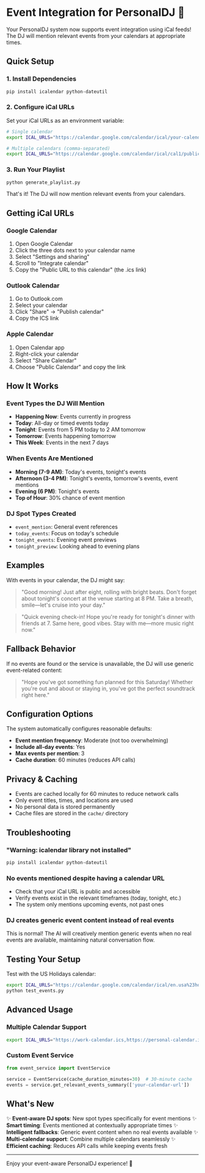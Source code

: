 # Event Integration for PersonalDJ 🎉

Your PersonalDJ system now supports event integration using iCal feeds! The DJ will mention relevant events from your calendars at appropriate times.

## Quick Setup

### 1. Install Dependencies
```bash
pip install icalendar python-dateutil
```

### 2. Configure iCal URLs
Set your iCal URLs as an environment variable:

```bash
# Single calendar
export ICAL_URLS="https://calendar.google.com/calendar/ical/your-calendar-id/public/basic.ics"

# Multiple calendars (comma-separated)
export ICAL_URLS="https://calendar.google.com/calendar/ical/cal1/public/basic.ics,https://calendar.google.com/calendar/ical/cal2/public/basic.ics"
```

### 3. Run Your Playlist
```bash
python generate_playlist.py
```

That's it! The DJ will now mention relevant events from your calendars.

## Getting iCal URLs

### Google Calendar
1. Open Google Calendar
2. Click the three dots next to your calendar name
3. Select "Settings and sharing"
4. Scroll to "Integrate calendar"
5. Copy the "Public URL to this calendar" (the .ics link)

### Outlook Calendar
1. Go to Outlook.com
2. Select your calendar
3. Click "Share" → "Publish calendar"
4. Copy the ICS link

### Apple Calendar
1. Open Calendar app
2. Right-click your calendar
3. Select "Share Calendar"
4. Choose "Public Calendar" and copy the link

## How It Works

### Event Types the DJ Will Mention
- **Happening Now**: Events currently in progress
- **Today**: All-day or timed events today
- **Tonight**: Events from 5 PM today to 2 AM tomorrow
- **Tomorrow**: Events happening tomorrow
- **This Week**: Events in the next 7 days

### When Events Are Mentioned
- **Morning (7-9 AM)**: Today's events, tonight's events
- **Afternoon (3-4 PM)**: Tonight's events, tomorrow's events, event mentions
- **Evening (6 PM)**: Tonight's events
- **Top of Hour**: 30% chance of event mention

### DJ Spot Types Created
- `event_mention`: General event references
- `today_events`: Focus on today's schedule
- `tonight_events`: Evening event previews
- `tonight_preview`: Looking ahead to evening plans

## Examples

With events in your calendar, the DJ might say:

> "Good morning! Just after eight, rolling with bright beats. Don't forget about tonight's concert at the venue starting at 8 PM. Take a breath, smile—let's cruise into your day."

> "Quick evening check-in! Hope you're ready for tonight's dinner with friends at 7. Same here, good vibes. Stay with me—more music right now."

## Fallback Behavior

If no events are found or the service is unavailable, the DJ will use generic event-related content:

> "Hope you've got something fun planned for this Saturday! Whether you're out and about or staying in, you've got the perfect soundtrack right here."

## Configuration Options

The system automatically configures reasonable defaults:

- **Event mention frequency**: Moderate (not too overwhelming)
- **Include all-day events**: Yes
- **Max events per mention**: 3
- **Cache duration**: 60 minutes (reduces API calls)

## Privacy & Caching

- Events are cached locally for 60 minutes to reduce network calls
- Only event titles, times, and locations are used
- No personal data is stored permanently
- Cache files are stored in the `cache/` directory

## Troubleshooting

### "Warning: icalendar library not installed"
```bash
pip install icalendar python-dateutil
```

### No events mentioned despite having a calendar URL
- Check that your iCal URL is public and accessible
- Verify events exist in the relevant timeframes (today, tonight, etc.)
- The system only mentions upcoming events, not past ones

### DJ creates generic event content instead of real events
This is normal! The AI will creatively mention generic events when no real events are available, maintaining natural conversation flow.

## Testing Your Setup

Test with the US Holidays calendar:
```bash
export ICAL_URLS="https://calendar.google.com/calendar/ical/en.usa%23holiday%40group.v.calendar.google.com/public/basic.ics"
python test_events.py
```

## Advanced Usage

### Multiple Calendar Support
```bash
export ICAL_URLS="https://work-calendar.ics,https://personal-calendar.ics,https://holidays.ics"
```

### Custom Event Service
```python
from event_service import EventService

service = EventService(cache_duration_minutes=30)  # 30-minute cache
events = service.get_relevant_events_summary(['your-calendar-url'])
```

## What's New

✨ **Event-aware DJ spots**: New spot types specifically for event mentions
✨ **Smart timing**: Events mentioned at contextually appropriate times
✨ **Intelligent fallbacks**: Generic event content when no real events available
✨ **Multi-calendar support**: Combine multiple calendars seamlessly
✨ **Efficient caching**: Reduces API calls while keeping events fresh

---

Enjoy your event-aware PersonalDJ experience! 🎵